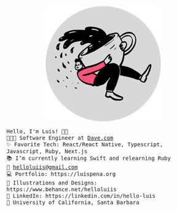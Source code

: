 <p align="center">
  <img src="https://github.com/luis-pena/luis-pena/blob/main/assets/coffee.png?raw=true" width="300px">
</p>
<samp>
Hello, I'm Luis! 👋🏽 <br>
👨🏽‍💻 Software Engineer at <a href="https://dave.com" target="_blank">Dave.com</a><br>
✨ Favorite Tech: React/React Native, Typescript, Javascript, Ruby, Next.js<br>
📚 I’m currently learning Swift and relearning Ruby<br>
📧	 <a href="mailto:helloluiis@gmail.com">helloluiis@gmail.com</a></><br>
💻 Portfolio: https://luispena.org<br>
🎨 Illustrations and Designs: https://www.behance.net/helloluiis<br>
💼 LinkedIn: https://linkedin.com/in/hello-luis<br>
🏫 University of California, Santa Barbara<br>
</samp>
